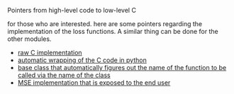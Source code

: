 Pointers from high-level code to low-level C

for those who are interested. here are some pointers regarding the implementation of the loss functions. A similar thing can be done for the other modules.
* [raw C implementation](https://github.com/pytorch/pytorch/blob/master/torch/lib/THNN/generic/MSECriterion.c)
* [automatic wrapping of the C code in python](https://github.com/pytorch/pytorch/blob/master/torch/nn/_functions/thnn/auto.py#L237)
* [base class that automatically figures out the name of the function to be called via the name of the class](https://github.com/pytorch/pytorch/blob/master/torch/nn/modules/loss.py#L23-L24)
* [MSE implementation that is exposed to the end user](https://github.com/pytorch/pytorch/blob/master/torch/nn/modules/loss.py#L166)